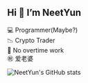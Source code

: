 ## Hi 👋 I’m NeetYun
💻 Programmer(Maybe?)  
📉 Crypto Trader  
🚫 No overtime work  
㊗️ 爱老婆  


![NeetYun's GitHub stats](https://github-readme-stats.vercel.app/api?username=Alexis-Zhang0812&show_icons=true&bg_color=282c34&title_color=e5c07b&text_color=e06c75&icon_color=98c379)
